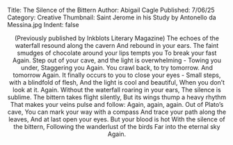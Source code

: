 Title: The Silence of the Bittern 
Author: Abigail Cagle
Published: 7/06/25
Category: Creative
Thumbnail: Saint Jerome in his Study by Antonello da Messina.jpg
Indent: false

<center>
(Previously published by Inkblots Literary Magazine)
The echoes of the waterfall resound along the cavern And rebound in your ears. 
The faint smudges of chocolate around your lips tempts you To break your fast 
Again. 
Step out of your cave, and the light is overwhelming - Towing you under, 
Staggering you 
Again. 
You crawl back, to try tomorrow. 
And tomorrow 
Again. 
It finally occurs to you to close your eyes - 
Small steps, with a blindfold of flesh, 
And the light is cool and beautiful, 
When you don’t look at it. 
Again. 
Without the waterfall roaring in your ears, 
The silence is sublime. 
The bittern takes flight silently, 
But its wings thump a heavy rhythm 
That makes your veins pulse and follow: Again, again, again. 
Out of Plato’s cave, 
You can mark your way with a compass And trace your path along the leaves, And at last open your eyes. 
But your blood is hot 
With the silence of the bittern, 
Following the wanderlust of the birds Far into the eternal sky 
Again.
</center>